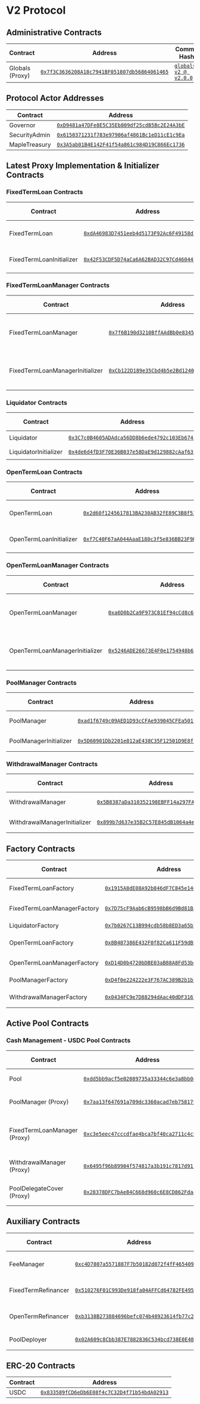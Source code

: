# V2 Protocol

## Administrative Contracts

| Contract | Address | Commit Hash |
| -------- | ------- | ----------- |
| Globals (Proxy) | [`0x7f3C3636208A18c7941BF051807db56864061465`](https://basescan.org/address/0x7f3C3636208A18c7941BF051807db56864061465) | [`globals-v2 @ v2.0.0`](https://github.com/maple-labs/globals-v2/releases/tag/v2.0.0) |

## Protocol Actor Addresses

| Contract | Address |
| -------- | ------- |
| Governor | [`0xD9481a47DFe8E5C35Eb809df25cdB5Bc2E24A3bE`](https://basescan.org/address/0xD9481a47DFe8E5C35Eb809df25cdB5Bc2E24A3bE) |
| SecurityAdmin | [`0x6150371231f783e97906af4861Bc1eD11cE1c9Ea`](https://basescan.org/address/0x6150371231f783e97906af4861Bc1eD11cE1c9Ea) |
| MapleTreasury | [`0x3A5ab01B4E142F41f54a861c984D19C866Ec1736`](https://basescan.org/address/0x3A5ab01B4E142F41f54a861c984D19C866Ec1736) |

## Latest Proxy Implementation & Initializer Contracts

### FixedTermLoan Contracts

| Contract | Address | Commit Hash |
| -------- | ------- | ----------- |
| FixedTermLoan | [`0xdA46983D7451eeb4d5173F92Ac6F49158dF4FD44`](https://basescan.org/address/0xdA46983D7451eeb4d5173F92Ac6F49158dF4FD44) | [`fixed-term-loan @ v5.0.1`](https://github.com/maple-labs/fixed-term-loan/releases/tag/v5.0.1) |
| FixedTermLoanInitializer | [`0x42F53CDF5D74aCa6A62BAD32C97Cd460449090dC`](https://basescan.org/address/0x42F53CDF5D74aCa6A62BAD32C97Cd460449090dC) | [`fixed-term-loan @ v5.0.1`](https://github.com/maple-labs/fixed-term-loan/releases/tag/v5.0.1) |

### FixedTermLoanManager Contracts

| Contract | Address | Commit Hash |
| -------- | ------- | ----------- |
| FixedTermLoanManager | [`0x7f6B190d3210BffAAdBb0e83456B7C8030bc0f8B`](https://basescan.org/address/0x7f6B190d3210BffAAdBb0e83456B7C8030bc0f8B) | [`fixed-term-loan-manager @ v3.0.1`](https://github.com/maple-labs/fixed-term-loan-manager/releases/tag/v3.0.1) |
| FixedTermLoanManagerInitializer | [`0xCb122D189e35Cbd4b5e2Bd12408C4D660FCD1584`](https://basescan.org/address/0xCb122D189e35Cbd4b5e2Bd12408C4D660FCD1584) | [`fixed-term-loan-manager @ v3.0.1`](https://github.com/maple-labs/fixed-term-loan-manager/releases/tag/v3.0.1) |

### Liquidator Contracts

| Contract | Address | Commit Hash |
| -------- | ------- | ----------- |
| Liquidator | [`0x3C7c0B4605ADAdca56DD8b6ede4792c103Eb6743`](https://basescan.org/address/0x3C7c0B4605ADAdca56DD8b6ede4792c103Eb6743) | [`liquidations @ v2.0.0`](https://github.com/maple-labs/liquidations/releases/tag/v2.0.0) |
| LiquidatorInitializer | [`0x4de6d4fD3F70E36B037e58DaE9d129882cAaf639`](https://basescan.org/address/0x4de6d4fD3F70E36B037e58DaE9d129882cAaf639) | [`liquidations @ v2.0.0`](https://github.com/maple-labs/liquidations/releases/tag/v2.0.0) |

### OpenTermLoan Contracts

| Contract | Address | Commit Hash |
| -------- | ------- | ----------- |
| OpenTermLoan | [`0x2d60f1245617813BA230AB32fE89C3B8f53ff71c`](https://basescan.org/address/0x2d60f1245617813BA230AB32fE89C3B8f53ff71c) | [`open-term-loan @ v1.0.1`](https://github.com/maple-labs/open-term-loan/releases/tag/v1.0.1) |
| OpenTermLoanInitializer | [`0xf7C40F67aA044AaaE180c3f5e836BB23F9DcFd8A`](https://basescan.org/address/0xf7C40F67aA044AaaE180c3f5e836BB23F9DcFd8A) | [`open-term-loan @ v1.0.1`](https://github.com/maple-labs/open-term-loan/releases/tag/v1.0.1) |

### OpenTermLoanManager Contracts

| Contract | Address | Commit Hash |
| -------- | ------- | ----------- |
| OpenTermLoanManager | [`0xa6D0b2Ca9F973C81Ef94cCd8c62e4044F22972C1`](https://basescan.org/address/0xa6D0b2Ca9F973C81Ef94cCd8c62e4044F22972C1) | [`open-term-loan-manager @ v1.0.0`](https://github.com/maple-labs/open-term-loan-manager/releases/tag/v1.0.0) |
| OpenTermLoanManagerInitializer | [`0x5246ADE26673E4F0e1754948b65ceda25EFA2acC`](https://basescan.org/address/0x5246ADE26673E4F0e1754948b65ceda25EFA2acC) | [`open-term-loan-manager @ v1.0.0`](https://github.com/maple-labs/open-term-loan-manager/releases/tag/v1.0.0) |

### PoolManager Contracts

| Contract | Address | Commit Hash |
| -------- | ------- | ----------- |
| PoolManager | [`0xad1f6749c09AED1D93cCFAe939045CFEa5011416`](https://basescan.org/address/0xad1f6749c09AED1D93cCFAe939045CFEa5011416) | [`pool-v2 @ v2.0.0`](https://github.com/maple-labs/pool-v2/releases/tag/v2.0.0) |
| PoolManagerInitializer | [`0x5D60901Db2201e812aE438C35F12501D9E8f0996`](https://basescan.org/address/0x5D60901Db2201e812aE438C35F12501D9E8f0996) | [`pool-v2 @ v2.0.0`](https://github.com/maple-labs/pool-v2/releases/tag/v2.0.0) |

### WithdrawalManager Contracts

| Contract | Address | Commit Hash |
| -------- | ------- | ----------- |
| WithdrawalManager | [`0x5B8387aDa310352198EBFF14a297FAb44428C8CD`](https://basescan.org/address/0x5B8387aDa310352198EBFF14a297FAb44428C8CD) | [`withdrawal-manager @ v1.0.0`](https://github.com/maple-labs/withdrawal-manager/releases/tag/v1.0.0) |
| WithdrawalManagerInitializer | [`0x899b7d637e35B2C57E845dB1064a4e58639D3A8D`](https://basescan.org/address/0x899b7d637e35B2C57E845dB1064a4e58639D3A8D) | [`withdrawal-manager @ v1.0.0`](https://github.com/maple-labs/withdrawal-manager/releases/tag/v1.0.0) |

## Factory Contracts

| Contract | Address | Commit Hash |
| -------- | ------- | ----------- |
| FixedTermLoanFactory | [`0x1915A8dE08A92b846dF7C845e140E4b0714820bd`](https://basescan.org/address/0x1915A8dE08A92b846dF7C845e140E4b0714820bd) | [`fixed-term-loan @ v5.0.1`](https://github.com/maple-labs/fixed-term-loan/releases/tag/v2.0.0) |
| FixedTermLoanManagerFactory | [`0x7D75cF9Aab6cB9598bB6d9Bd81BaAA288cecA9Bf`](https://basescan.org/address/0x7D75cF9Aab6cB9598bB6d9Bd81BaAA288cecA9Bf) | [`fixed-term-loan-manager @ v3.0.1`](https://github.com/maple-labs/fixed-term-loan-manager/releases/tag/v1.0.0) |
| LiquidatorFactory | [`0x7b0267C13B994cdb58b8ED3a65b7A09a07432A76`](https://basescan.org/address/0x7b0267C13B994cdb58b8ED3a65b7A09a07432A76) | [`liquidations @ v2.0.0`](https://github.com/maple-labs/liquidations/releases/tag/v2.0.0) |
| OpenTermLoanFactory | [`0x8B487386E432F0f82Ca611F59dBE973761FBb1Ad`](https://basescan.org/address/0x8B487386E432F0f82Ca611F59dBE973761FBb1Ad) | [`open-term-loan @ v1.0.1`](https://github.com/maple-labs/open-term-loan/releases/tag/v1.0.1) |
| OpenTermLoanManagerFactory | [`0xD14D0b4720bDBE03aB88A8Fd53be28c6d46426F5`](https://basescan.org/address/0xD14D0b4720bDBE03aB88A8Fd53be28c6d46426F5) | [`open-term-loan-manager @ v1.0.0`](https://github.com/maple-labs/open-term-loan-manager/releases/tag/v1.0.0) |
| PoolManagerFactory | [`0xD4f0e224222e3F767AC389B2b1b7663990DFa6E9`](https://basescan.org/address/0xD4f0e224222e3F767AC389B2b1b7663990DFa6E9) | [`pool-v2 @ v1.0.0`](https://github.com/maple-labs/pool-v2/releases/tag/v1.0.0) |
| WithdrawalManagerFactory | [`0x0434FC9e7D88294dAac40dDF316754B2053D613b`](https://basescan.org/address/0x0434FC9e7D88294dAac40dDF316754B2053D613b) | [`withdrawal-manager @ v1.0.0`](https://github.com/maple-labs/withdrawal-manager/releases/tag/v1.0.0) |

## Active Pool Contracts

### Cash Management - USDC Pool Contracts

| Contract | Address | Commit Hash |
| -------- | ------- | ----------- |
| Pool | [`0xdd5bb9acf5e02089735a33344c6e3a8bb0d4075d`](https://basescan.org/address/0xdd5bb9acf5e02089735a33344c6e3a8bb0d4075d) | [`pool-v2 @ v2.0.0`](https://github.com/maple-labs/pool-v2/releases/tag/v1.0.0) |
| PoolManager (Proxy) | [`0x7aa13f647691a709dc3360acad7eb758179790ee`](https://basescan.org/address/0x7aa13f647691a709dc3360acad7eb758179790ee) | [`proxy-factory @ v1.0.0`](https://github.com/maple-labs/proxy-factory/releases/tag/v1.0.0) |
| FixedTermLoanManager (Proxy) | [`0xc3e5eec47cccdfae4bca7bf40ca2711c4cb60491`](https://basescan.org/address/0xc3e5eec47cccdfae4bca7bf40ca2711c4cb60491) | [`fixed-term-loan-manager @ v3.0.1`](https://github.com/maple-labs/fixed-term-loan-manager/commits/v3.0.1) |
| WithdrawalManager (Proxy) | [`0x6495f96b89904f574817a3b191c7817d91fe96eb`](https://basescan.org/address/0x6495f96b89904f574817a3b191c7817d91fe96eb) | [`proxy-factory @ v1.0.0`](https://github.com/maple-labs/proxy-factory/releases/tag/v1.0.0) |
| PoolDelegateCover (Proxy) | [`0x28378DFC7bAe84C668d960c6E8CD862Fda43ba70`](https://basescan.org/address/0x28378DFC7bAe84C668d960c6E8CD862Fda43ba70) | [`proxy-factory @ v1.0.0`](https://github.com/maple-labs/proxy-factory/releases/tag/v1.0.0) |

## Auxiliary Contracts

| Contract | Address | Commit Hash |
| -------- | ------- | ----------- |
| FeeManager | [`0xc4D7807a5571887F7b50182d072f4fF4654099b0`](https://basescan.org/address/0xc4D7807a5571887F7b50182d072f4fF4654099b0) | [`fixed-term-loan @ v5.0.1`](https://github.com/maple-labs/fixed-term-loan/releases/tag/v4.0.0) |
| FixedTermRefinancer | [`0x510276F01C993De918fa04AFFCd64782FE495846`](https://basescan.org/address/0x510276F01C993De918fa04AFFCd64782FE495846) | [`fixed-term-loan @ v5.0.1`](https://github.com/maple-labs/fixed-term-loan/releases/tag/v5.0.1) |
| OpenTermRefinancer | [`0xb3138B273884696befc074b48923614fb77c2e10`](https://basescan.org/address/0xb3138B273884696befc074b48923614fb77c2e10) | [`open-term-loan @ v1.0.1`](https://github.com/maple-labs/open-term-loan/releases/tag/v1.0.1) |
| PoolDeployer | [`0x02A609c8Cbb387E7882836C534bcd738E0E48FbF`](https://basescan.org/address/0x02A609c8Cbb387E7882836C534bcd738E0E48FbF) | [`pool-v2 @ v2.0.0`](https://github.com/maple-labs/pool-v2/releases/tag/v2.0.0) |

## ERC-20 Contracts

| Contract | Address |
| -------- | ------- |
| USDC | [`0x833589fCD6eDb6E08f4c7C32D4f71b54bdA02913`](https://basescan.org/address/0x833589fCD6eDb6E08f4c7C32D4f71b54bdA02913) |
